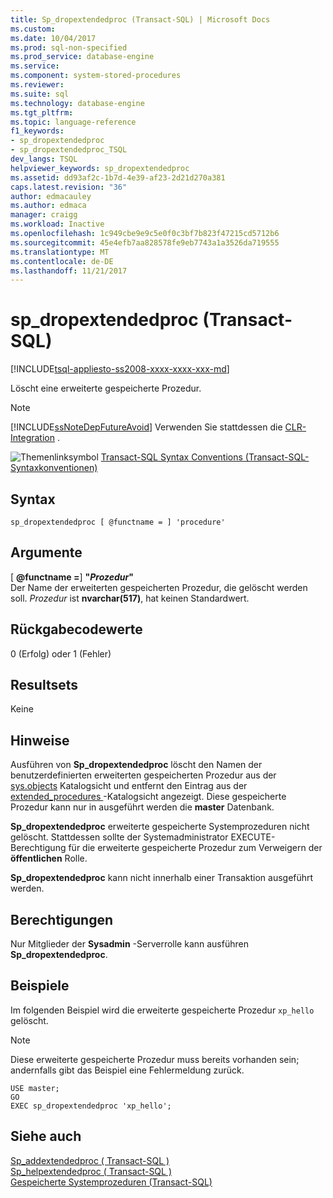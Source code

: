 ```yaml
---
title: Sp_dropextendedproc (Transact-SQL) | Microsoft Docs
ms.custom: 
ms.date: 10/04/2017
ms.prod: sql-non-specified
ms.prod_service: database-engine
ms.service: 
ms.component: system-stored-procedures
ms.reviewer: 
ms.suite: sql
ms.technology: database-engine
ms.tgt_pltfrm: 
ms.topic: language-reference
f1_keywords:
- sp_dropextendedproc
- sp_dropextendedproc_TSQL
dev_langs: TSQL
helpviewer_keywords: sp_dropextendedproc
ms.assetid: dd93af2c-1b7d-4e39-af23-2d21d270a381
caps.latest.revision: "36"
author: edmacauley
ms.author: edmaca
manager: craigg
ms.workload: Inactive
ms.openlocfilehash: 1c949cbe9e9c5e0f0c3bf7b823f47215cd5712b6
ms.sourcegitcommit: 45e4efb7aa828578fe9eb7743a1a3526da719555
ms.translationtype: MT
ms.contentlocale: de-DE
ms.lasthandoff: 11/21/2017
---
```

# <a name="spdropextendedproc-transact-sql"></a>sp_dropextendedproc (Transact-SQL)
[!INCLUDE[tsql-appliesto-ss2008-xxxx-xxxx-xxx-md](../../includes/tsql-appliesto-ss2008-xxxx-xxxx-xxx-md.md)]

  Löscht eine erweiterte gespeicherte Prozedur.  
  
> [!NOTE]  
>  [!INCLUDE[ssNoteDepFutureAvoid](../../includes/ssnotedepfutureavoid-md.md)] Verwenden Sie stattdessen die [CLR-Integration](../../relational-databases/clr-integration/common-language-runtime-integration-overview.md) .  
  
  
 ![Themenlinksymbol](../../database-engine/configure-windows/media/topic-link.gif "Topic link icon") [Transact-SQL Syntax Conventions (Transact-SQL-Syntaxkonventionen)](../../t-sql/language-elements/transact-sql-syntax-conventions-transact-sql.md)  
  
## <a name="syntax"></a>Syntax  
  
```  
sp_dropextendedproc [ @functname = ] 'procedure'   
```  
  
## <a name="arguments"></a>Argumente  
 [  **@functname =**] **"***Prozedur***"**  
 Der Name der erweiterten gespeicherten Prozedur, die gelöscht werden soll. *Prozedur* ist **nvarchar(517)**, hat keinen Standardwert.  
  
## <a name="return-code-values"></a>Rückgabecodewerte  
 0 (Erfolg) oder 1 (Fehler)  
  
## <a name="result-sets"></a>Resultsets  
 Keine  
  
## <a name="remarks"></a>Hinweise  
 Ausführen von **Sp_dropextendedproc** löscht den Namen der benutzerdefinierten erweiterten gespeicherten Prozedur aus der [sys.objects](../../relational-databases/system-catalog-views/sys-objects-transact-sql.md) Katalogsicht und entfernt den Eintrag aus der [extended_procedures ](../../relational-databases/system-catalog-views/sys-extended-procedures-transact-sql.md) -Katalogsicht angezeigt. Diese gespeicherte Prozedur kann nur in ausgeführt werden die **master** Datenbank.  
  
**Sp_dropextendedproc** erweiterte gespeicherte Systemprozeduren nicht gelöscht. Stattdessen sollte der Systemadministrator EXECUTE-Berechtigung für die erweiterte gespeicherte Prozedur zum Verweigern der **öffentlichen** Rolle.  
  
 **Sp_dropextendedproc** kann nicht innerhalb einer Transaktion ausgeführt werden.  
  
## <a name="permissions"></a>Berechtigungen  
 Nur Mitglieder der **Sysadmin** -Serverrolle kann ausführen **Sp_dropextendedproc**.  
  
## <a name="examples"></a>Beispiele  
 Im folgenden Beispiel wird die erweiterte gespeicherte Prozedur `xp_hello` gelöscht.  
  
> [!NOTE]  
>  Diese erweiterte gespeicherte Prozedur muss bereits vorhanden sein; andernfalls gibt das Beispiel eine Fehlermeldung zurück.  
  
```  
USE master;  
GO  
EXEC sp_dropextendedproc 'xp_hello';  
```  
  
## <a name="see-also"></a>Siehe auch  
 [Sp_addextendedproc &#40; Transact-SQL &#41;](../../relational-databases/system-stored-procedures/sp-addextendedproc-transact-sql.md)   
 [Sp_helpextendedproc &#40; Transact-SQL &#41;](../../relational-databases/system-stored-procedures/sp-helpextendedproc-transact-sql.md)   
 [Gespeicherte Systemprozeduren &#40;Transact-SQL&#41;](../../relational-databases/system-stored-procedures/system-stored-procedures-transact-sql.md)  
  
  
